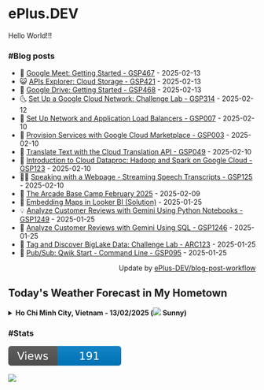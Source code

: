 # ePlus.DEV

Hello World!!!

### #Blog posts

- 🧰 [Google Meet: Getting Started - GSP467](https://eplus.dev/google-meet-getting-started-gsp467) - 2025-02-13 
- 😺 [APIs Explorer: Cloud Storage - GSP421](https://eplus.dev/apis-explorer-cloud-storage-gsp421) - 2025-02-13 
- 🗽 [Google Drive: Getting Started - GSP468](https://eplus.dev/google-drive-getting-started-gsp468) - 2025-02-13 
- 🌜 [Set Up a Google Cloud Network: Challenge Lab - GSP314](https://eplus.dev/set-up-a-google-cloud-network-challenge-lab-gsp314) - 2025-02-12 
- 📝 [Set Up Network and Application Load Balancers - GSP007](https://eplus.dev/set-up-network-and-application-load-balancers-gsp007) - 2025-02-10 
- 🚀 [Provision Services with Google Cloud Marketplace - GSP003](https://eplus.dev/provision-services-with-google-cloud-marketplace-gsp003) - 2025-02-10 
- 💼 [Translate Text with the Cloud Translation API - GSP049](https://eplus.dev/translate-text-with-the-cloud-translation-api-gsp049) - 2025-02-10 
- 🦣 [Introduction to Cloud Dataproc: Hadoop and Spark on Google Cloud - GSP123](https://eplus.dev/introduction-to-cloud-dataproc-hadoop-and-spark-on-google-cloud-gsp123) - 2025-02-10 
- 👨‍🏫 [Speaking with a Webpage - Streaming Speech Transcripts - GSP125](https://eplus.dev/speaking-with-a-webpage-streaming-speech-transcripts-gsp125) - 2025-02-10 
- 🔭 [The Arcade Base Camp February 2025](https://eplus.dev/the-arcade-base-camp-february-2025) - 2025-02-09 
- 🤡 [Embedding Maps in Looker BI &lpar;Solution&rpar;](https://eplus.dev/embedding-maps-in-looker-bi-solution) - 2025-01-25 
- 💡 [Analyze Customer Reviews with Gemini Using Python Notebooks - GSP1249](https://eplus.dev/analyze-customer-reviews-with-gemini-using-python-notebooks-gsp1249) - 2025-01-25 
- 🦣 [Analyze Customer Reviews with Gemini Using SQL - GSP1246](https://eplus.dev/analyze-customer-reviews-with-gemini-using-sql-gsp1246) - 2025-01-25 
- 💪 [Tag and Discover BigLake Data: Challenge Lab - ARC123](https://eplus.dev/tag-and-discover-biglake-data-challenge-lab-arc123) - 2025-01-25 
- 🤡 [Pub/Sub: Qwik Start - Command Line - GSP095](https://eplus.dev/pubsub-qwik-start-command-line-gsp095) - 2025-01-25 


<div align="right">
    Update by <a target="_blank" href="https://github.com/ePlus-DEV/blog-post-workflow">ePlus-DEV/blog-post-workflow</a>
</div>


## Today's Weather Forecast in My Hometown



<details>
    <summary><b>Ho Chi Minh City, Vietnam - 13/02/2025 (<img src="https://cdn.weatherapi.com/weather/64x64/day/113.png" width="25" /> Sunny)</b>
    </summary>

    
<table>
    <tr>
        <th>Hour</th>
        <td>00:00</td><td>01:00</td><td>02:00</td><td>03:00</td><td>04:00</td><td>05:00</td><td>06:00</td><td>07:00</td><td>08:00</td><td>09:00</td><td>10:00</td><td>11:00</td><td>12:00</td><td>13:00</td><td>14:00</td><td>15:00</td><td>16:00</td><td>17:00</td><td>18:00</td><td>19:00</td><td>20:00</td><td>21:00</td><td>22:00</td><td>23:00</td>
    </tr>
    <tr>
        <th>Weather</th>
        <td><img src="https://cdn.weatherapi.com/weather/64x64/night/116.png"></img></td><td><img src="https://cdn.weatherapi.com/weather/64x64/night/116.png"></img></td><td><img src="https://cdn.weatherapi.com/weather/64x64/night/113.png"></img></td><td><img src="https://cdn.weatherapi.com/weather/64x64/night/113.png"></img></td><td><img src="https://cdn.weatherapi.com/weather/64x64/night/116.png"></img></td><td><img src="https://cdn.weatherapi.com/weather/64x64/night/116.png"></img></td><td><img src="https://cdn.weatherapi.com/weather/64x64/night/113.png"></img></td><td><img src="https://cdn.weatherapi.com/weather/64x64/day/113.png"></img></td><td><img src="https://cdn.weatherapi.com/weather/64x64/day/116.png"></img></td><td><img src="https://cdn.weatherapi.com/weather/64x64/day/296.png"></img></td><td><img src="https://cdn.weatherapi.com/weather/64x64/day/116.png"></img></td><td><img src="https://cdn.weatherapi.com/weather/64x64/day/113.png"></img></td><td><img src="https://cdn.weatherapi.com/weather/64x64/day/113.png"></img></td><td><img src="https://cdn.weatherapi.com/weather/64x64/day/113.png"></img></td><td><img src="https://cdn.weatherapi.com/weather/64x64/day/116.png"></img></td><td><img src="https://cdn.weatherapi.com/weather/64x64/day/116.png"></img></td><td><img src="https://cdn.weatherapi.com/weather/64x64/day/113.png"></img></td><td><img src="https://cdn.weatherapi.com/weather/64x64/day/113.png"></img></td><td><img src="https://cdn.weatherapi.com/weather/64x64/day/113.png"></img></td><td><img src="https://cdn.weatherapi.com/weather/64x64/night/113.png"></img></td><td><img src="https://cdn.weatherapi.com/weather/64x64/night/113.png"></img></td><td><img src="https://cdn.weatherapi.com/weather/64x64/night/113.png"></img></td><td><img src="https://cdn.weatherapi.com/weather/64x64/night/116.png"></img></td><td><img src="https://cdn.weatherapi.com/weather/64x64/night/113.png"></img></td>
    </tr>
    <tr>
        <th>Condition</th>
        <td width="200px">Partly Cloudy </td><td width="200px">Partly Cloudy </td><td width="200px">Clear </td><td width="200px">Clear </td><td width="200px">Partly Cloudy </td><td width="200px">Partly Cloudy </td><td width="200px">Clear </td><td width="200px">Sunny</td><td width="200px">Partly Cloudy </td><td width="200px">Light rain</td><td width="200px">Partly Cloudy </td><td width="200px">Sunny</td><td width="200px">Sunny</td><td width="200px">Sunny</td><td width="200px">Partly Cloudy </td><td width="200px">Partly Cloudy </td><td width="200px">Sunny</td><td width="200px">Sunny</td><td width="200px">Sunny</td><td width="200px">Clear </td><td width="200px">Clear </td><td width="200px">Clear </td><td width="200px">Partly Cloudy </td><td width="200px">Clear </td>
    </tr>
    <tr>
        <th>Temperature</th>
        <td>25.5 °C</td><td>25.3 °C</td><td>25 °C</td><td>24.7 °C</td><td>24.4 °C</td><td>24.1 °C</td><td>23.9 °C</td><td>24.6 °C</td><td>26.4 °C</td><td>26.2 °C</td><td>30.8 °C</td><td>32.6 °C</td><td>33.8 °C</td><td>34.8 °C</td><td>35.5 °C</td><td>36 °C</td><td>34.7 °C</td><td>30.8 °C</td><td>29.2 °C</td><td>27.7 °C</td><td>26.9 °C</td><td>26.3 °C</td><td>26 °C</td><td>25.6 °C</td>
    </tr>
    <tr>
        <th>Wind</th>
        <td>12.2 kph</td><td>11.5 kph</td><td>9.4 kph</td><td>8.3 kph</td><td>8.3 kph</td><td>6.8 kph</td><td>6.8 kph</td><td>5.4 kph</td><td>5 kph</td><td>3.6 kph</td><td>1.1 kph</td><td>2.5 kph</td><td>5 kph</td><td>6.1 kph</td><td>5 kph</td><td>1.8 kph</td><td>11.9 kph</td><td>20.5 kph</td><td>18.4 kph</td><td>19.4 kph</td><td>17.6 kph</td><td>16.6 kph</td><td>15.8 kph</td><td>13.7 kph</td>
    </tr>
</table>


<div align="right">
    Updated at: 2025-02-13T02:52:50Z - by <a target="_blank"
        href="https://github.com/ePlus-DEV/weather-forecast">ePlus-DEV/weather-forecast</a>
</div>
</details>


### #Stats

[![Image of counter](https://github.com/ePlus-DEV/view-counter/blob/main/svg/685088620/badge.svg)](https://github.com/ePlus-DEV/view-counter/blob/main/readme/685088620/week.md)

![](https://komarev.com/ghpvc/?username=ePlus-DEV&style=for-the-badge)
